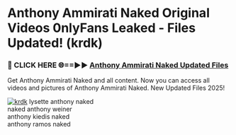 # Anthony Ammirati Naked Original Videos 0nlyFans Leaked - Files Updated! (krdk)

<h3>🔴 CLICK HERE 🌐==►► <a href="https://tinyurl.com/yckcrads" rel="nofollow">Anthony Ammirati Naked Updated Files</a></h3>

Get Anthony Ammirati Naked and all content. Now you can access all videos and pictures of Anthony Ammirati Naked. New Updated Files 2025!

[![krdk](https://i.imgur.com/hpKpOFt.gif)](https://tinyurl.com/yckcrads)
lysette anthony naked<br>
naked anthony weiner<br>
anthony kiedis naked<br>
anthony ramos naked